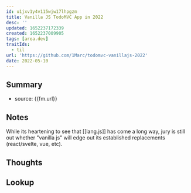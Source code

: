 ```yaml
---
id: u1jxv1y4v115wjw17lhpgzm
title: Vanilla JS TodoMVC App in 2022
desc: ''
updated: 1652237172339
created: 1652237009905
tags: [area.dev]
traitIds:
  - til
url: 'https://github.com/1Marc/todomvc-vanillajs-2022'
date: 2022-05-10
---
```


## Summary
- source: {{fm.url}}

## Notes
While its heartening to see that [[lang.js]] has come a long way, jury is still out whether "vanilla js" will edge out its established replacements (react/svelte, vue, etc).

## Thoughts

## Lookup
